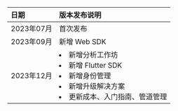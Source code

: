 | 日期       | 版本发布说明 |
| :----------- | :--------------- |
| 2023年07月 | 首次发布   |
| 2023年09月 | 新增 Web SDK |
| 2023年12月 | <li>新增分析工作坊</li><li>新增 Flutter SDK</li><li>新增身份管理</li><li>新增升级解决方案</li><li>更新成本、入门指南、管道管理</li> |
